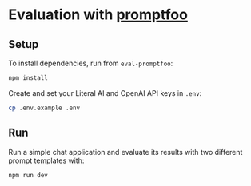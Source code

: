 # Evaluation with [promptfoo](#https://www.promptfoo.dev/docs/getting-started/)

## Setup

To install dependencies, run from `eval-promptfoo`: 
```bash
npm install
``` 

Create and set your Literal AI and OpenAI API keys in `.env`:
```bash
cp .env.example .env
```

## Run

Run a simple chat application and evaluate its results with two different prompt templates with:
```bash
npm run dev
``` 